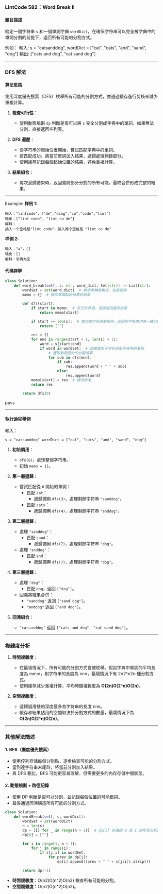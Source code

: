 
### **LintCode 582：Word Break II**

#### **題目描述**

給定一個字符串 `s` 和一個單詞字典 `wordDict`，在確保字符串可以完全被字典中的單詞分割的前提下，返回所有可能的分割方式。

例如：
輸入: 
s = "catsanddog", 
wordDict = ["cat", "cats", "and", "sand", "dog"]
輸出: 
["cats and dog", "cat sand dog"]

---

### **DFS 解法**

#### **算法思路**

使用深度優先搜索（DFS）枚舉所有可能的分割方式，並通過緩存進行剪枝來減少重複計算。

1. **檢查可行性**：
    
    - 使用動態規劃 `dp` 判斷是否可以將 `s` 完全分割成字典中的單詞。如果無法分割，直接返回空列表。
2. **DFS 遍歷**：
    
    - 從字符串的起始位置開始，嘗試匹配字典中的單詞。
    - 若匹配成功，將當前單詞加入結果，遞歸處理剩餘部分。
    - 使用緩存記錄每個起始位置的結果，避免重複計算。
3. **結果組合**：
    
    - 每次遞歸結束時，返回當前部分分割的所有可能，最終合併形成完整的結果。

---
Example:
**样例 1:**
```
输入："lintcode"，["de","ding","co","code","lint"]
输出：["lint code", "lint co de"]
解释：
插入一个空格是"lint code"，插入两个空格是 "lint co de"
```
**样例 2:**
```
输入："a"，[]
输出：[]
解释：字典为空
```


#### **代碼詳解**

```python
class Solution:
    def word_break(self, s: str, word_dict: Set[str]) -> List[str]:
        wordSet = set(word_dict)  # 將字典轉為集合，加速查詢
        memo = {}  # 緩存每個起始位置的結果

        def dfs(start):
            if start in memo:  # 若已計算過，直接返回緩存結果
                return memo[start]
            
            if start == len(s):  # 當到達字符串末尾時，返回空字符串作為一種分割方式
                return [""]

            res = []
            for end in range(start + 1, len(s) + 1):
                word = s[start:end]
                if word in wordSet:  # 如果當前子字符串是字典中的單詞
                    # 獲取剩餘部分的分割結果
                    for sub in dfs(end):
                        if sub:
                            res.append(word + " " + sub)
                        else:
                            res.append(word)
            memo[start] = res  # 緩存結果
            return res

        return dfs(0)
```
pass







---

#### **執行過程舉例**

輸入：

`s = "catsanddog" wordDict = ["cat", "cats", "and", "sand", "dog"]`

1. **初始調用**：
    
    - `dfs(0)`，處理整個字符串。
    - 初始 `memo = {}`。
2. **第一層遞歸**：
    
    - 嘗試匹配從 `0` 開始的單詞：
        - 匹配 `cat`：
            - 遞歸調用 `dfs(3)`，處理剩餘字符串 `"sanddog"`。
        - 匹配 `cats`：
            - 遞歸調用 `dfs(4)`，處理剩餘字符串 `"anddog"`。
3. **第二層遞歸**：
    
    - 處理 `"sanddog"`：
        - 匹配 `sand`：
            - 遞歸調用 `dfs(7)`，處理剩餘字符串 `"dog"`。
    - 處理 `"anddog"`：
        - 匹配 `and`：
            - 遞歸調用 `dfs(7)`，處理剩餘字符串 `"dog"`。
4. **第三層遞歸**：
    
    - 處理 `"dog"`：
        - 匹配 `dog`，返回 `["dog"]`。
    - 回溯將結果合併：
        - `"sanddog"` 返回 `["sand dog"]`。
        - `"anddog"` 返回 `["and dog"]`。
5. **回溯組合**：
    
    - `"catsanddog"` 返回 `["cats and dog", "cat sand dog"]`。

---

### **複雜度分析**

1. **時間複雜度**：
    
    - 在最壞情況下，所有可能的分割方式會被枚舉。假設字典中單詞的平均長度為 mmm，則字符串的長度為 nnn，最壞情況下有 2n2^n2n 種分割方式。
    - 使用緩存減少重複計算，平均時間複雜度為 **O(2n)O(2^n)O(2n)**。
2. **空間複雜度**：
    
    - 遞歸調用棧的深度最多為字符串的長度 nnn。
    - 緩存和結果佔用的空間取決於分割方式的數量，最壞情況下為 **O(2n)O(2^n)O(2n)**。

---

### **其他解法簡述**

#### 1. **BFS（廣度優先搜索）**

- 使用佇列存儲每個分割點，逐步檢查可能的分割方式。
- 當到達字符串末尾時，將當前分割加入結果。
- 與 DFS 相比，BFS 可能更容易理解，但需要更多的內存存儲中間狀態。

#### 2. **動態規劃 + 路徑記錄**

- 使用 DP 判斷是否可以分割，並記錄每個位置的可能單詞。
- 最後通過回溯構造所有可能的分割方式。

```python
class Solution:
    def wordBreak(self, s, wordDict):
        wordSet = set(wordDict)
        n = len(s)
        dp = [[] for _ in range(n + 1)]  # dp[i] 存儲從 0 到 i 的所有分割方式
        dp[0] = [""]

        for i in range(1, n + 1):
            for j in range(i):
                if s[j:i] in wordSet:
                    for prev in dp[j]:
                        dp[i].append((prev + " " + s[j:i]).strip())

        return dp[-1]

```

- **時間複雜度**：O(n2)O(n^2)O(n2) 檢查所有可能的分割。
- **空間複雜度**：O(n2)O(n^2)O(n2)。